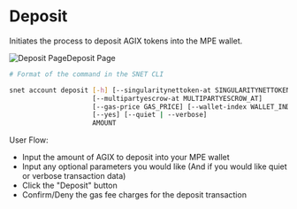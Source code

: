 # Deposit

Initiates the process to deposit AGIX tokens into the MPE wallet.

![Deposit Page](/assets/images/products/AIMarketplace/TUI/Screenshot2024-08-16at7.30.09AM.png)Deposit Page

```bash
# Format of the command in the SNET CLI

snet account deposit [-h] [--singularitynettoken-at SINGULARITYNETTOKEN_AT]
                     [--multipartyescrow-at MULTIPARTYESCROW_AT]
                     [--gas-price GAS_PRICE] [--wallet-index WALLET_INDEX]
                     [--yes] [--quiet | --verbose]
                     AMOUNT
```

User Flow:

* Input the amount of AGIX to deposit into your MPE wallet
* Input any optional parameters you would like (And if you would like quiet or verbose transaction data)
* Click the "Deposit" button
* Confirm/Deny the gas fee charges for the deposit transaction
